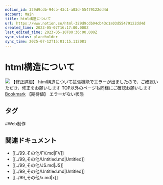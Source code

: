 ```yaml
---
notion_id: 329d9cdb-94cb-43c1-a03d-55479122dd4d
account: Main
title: html構造について
url: https://www.notion.so/html-329d9cdb94cb43c1a03d55479122dd4d
created_time: 2023-05-07T16:17:00.000Z
last_edited_time: 2023-05-10T00:36:00.000Z
sync_status: placeholder
sync_time: 2025-07-12T15:01:15.112081
---
```

# html構造について

![](https://prod-files-secure.s3.us-west-2.amazonaws.com/736adce6-a3a4-4a64-9f74-d9aa055c96d2/f35c52f8-9f04-4cf5-8493-0f8f33fcfc7f/Untitled.png?X-Amz-Algorithm=AWS4-HMAC-SHA256&X-Amz-Content-Sha256=UNSIGNED-PAYLOAD&X-Amz-Credential=ASIAZI2LB466V5ZZENZI%2F20250719%2Fus-west-2%2Fs3%2Faws4_request&X-Amz-Date=20250719T043525Z&X-Amz-Expires=3600&X-Amz-Security-Token=IQoJb3JpZ2luX2VjEIT%2F%2F%2F%2F%2F%2F%2F%2F%2F%2FwEaCXVzLXdlc3QtMiJGMEQCIEUNohtI5b3FqdXdn2%2Fvq1y0J58KA2Dc8dy2nenNKLSFAiAWbi38Vs6CdbVJ%2FAYsaQ9tTg9g%2BJaws%2B9KVGYjJP8hZyqIBAid%2F%2F%2F%2F%2F%2F%2F%2F%2F%2F8BEAAaDDYzNzQyMzE4MzgwNSIM3Hmf%2BUra6RF2SVM1KtwDVWSeZZlYCvlgNXGhRcBoRoYH26jYd2dryzdHTJXUN88GLRTUjLcjLXEqalt55Jgg2DmN7gKdFEjc1Dgz%2FPrHp91JXWwwbYcqNxWx2t%2BdNtFAArYRroIzo%2BcxFnduwoBUDTAO%2F4UUPjz%2BH%2BfFXoVDGqD8epmGMx5lATyc9jiDqGg4wXSjux3cSWME0DPLDiTmWFbDgCQcC4mqlD%2FwFScf8FBk8FaFSbtR6BSR5YJbZabWeqMPhDBz4d8FB1DNT3%2FmEeMS54IxbXF12Sv8u8mRDWMY4IrcNRL4yemATaBzWJlYvS3ALN0wrfU4cW4JKBs1gn%2FrRO0bb68DJLdXD8qWKOmGimm8WY1LOl6sisEX%2F47BwMh%2FAf1YuHpyS1SnBpN5tcGaPyigaMOtAZaj%2BFOK36YhA81n2d%2FX7VNwGTdSODWq30h3q7GEVxG7nGzF14KW%2FVJj%2Fe3WOb998pgfmauzK%2Fj%2F79XCVrRt9UKBqsdmvHViRGO%2BBoNJjg00p03Cb6FUnEF4AZfePA7PMBxIjuS9PpgrdTE5yVPrRpYhuNmHCZybH27e%2Bv9DdzO9hG5%2BkorPJVguayFv%2BNjyNu3%2BRMIJ9hIhYPNlmxfYKMtDwnx0%2FJSQJmEo39rlX1r%2BG9ow3KrswwY6pgGI54l9GRZ54j0ut%2F%2FiQ3RoYfOM9seXb6x2T5JkOvD%2FonPK6AAxE6giyuVJUcGshsHpUhubsxOwusMkaElwfnyaToFTZgzF836lQP2dFNL%2Fym5Sx%2F9K17F2CoJ4rPjzHPNAvjJvUG19H0m14gYEHCB4MdFJMhkRCk6HyRUdciVf8KkYzRCfu3P7UIVhVi7%2BCyCESbzTheNDtAjKJx%2Fc%2FMQEH2mKsU3u&X-Amz-Signature=f41dd1a8dd66d0e17fccb1aaef035deead97d1bb7e1fd25b628564d0682eccaa&X-Amz-SignedHeaders=host&x-amz-checksum-mode=ENABLED&x-id=GetObject)
【修正詳細】
html構造について拡張機能でエラーが出ましたので、ご確認いただき、修正をお願いします
TOP以外のページも同様にご確認お願いします
[Bookmark](https://chrome.google.com/webstore/detail/htmlエラーチェッカー/ohdllebchmmponnofchalfkegpjojcaf)
【期待値】
エラーがない状態

## タグ

#Web制作 

## 関連ドキュメント

- [[../99_その他/FV.md|FV]]
- [[../99_その他/Untitled.md|Untitled]]
- [[../99_その他/JS.md|JS]]
- [[../99_その他/Untitled.md|Untitled]]
- [[../99_その他/x.md|x]]
